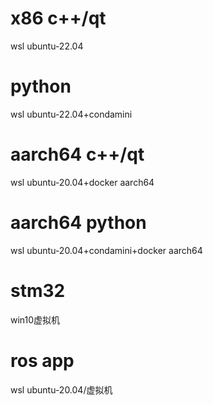 # x86 c++/qt
wsl ubuntu-22.04
# python
wsl ubuntu-22.04+condamini
# aarch64 c++/qt
wsl ubuntu-20.04+docker aarch64
# aarch64 python
wsl ubuntu-20.04+condamini+docker aarch64
# stm32
win10虚拟机
# ros app
wsl ubuntu-20.04/虚拟机